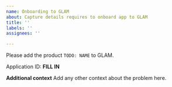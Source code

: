 ```yaml
---
name: Onboarding to GLAM
about: Capture details requires to onboard app to GLAM
title: ''
labels: ''
assignees: ''

---
```


Please add the product `TODO: NAME` to GLAM.

Application ID: **FILL IN**

**Additional context**
Add any other context about the problem here.
